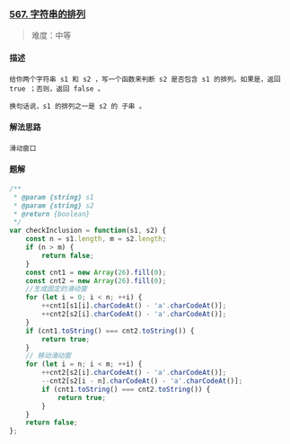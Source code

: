 ### [567. 字符串的排列](https://leetcode.cn/problems/longest-substring-without-repeating-characters/)

> 难度：中等

#### 描述
```
给你两个字符串 s1 和 s2 ，写一个函数来判断 s2 是否包含 s1 的排列。如果是，返回 true ；否则，返回 false 。

换句话说，s1 的排列之一是 s2 的 子串 。
```

#### 解法思路
```
滑动窗口
```

#### 题解

```JavaScript
/**
 * @param {string} s1
 * @param {string} s2
 * @return {boolean}
 */
var checkInclusion = function(s1, s2) {
    const n = s1.length, m = s2.length;
    if (n > m) {
        return false;
    }
    const cnt1 = new Array(26).fill(0);
    const cnt2 = new Array(26).fill(0);
    //生成固定的滑动窗
    for (let i = 0; i < n; ++i) {
        ++cnt1[s1[i].charCodeAt() - 'a'.charCodeAt()];
        ++cnt2[s2[i].charCodeAt() - 'a'.charCodeAt()];
    }
    if (cnt1.toString() === cnt2.toString()) {
        return true;
    }
    // 移动滑动窗
    for (let i = n; i < m; ++i) {
        ++cnt2[s2[i].charCodeAt() - 'a'.charCodeAt()];
        --cnt2[s2[i - n].charCodeAt() - 'a'.charCodeAt()];
        if (cnt1.toString() === cnt2.toString()) {
            return true;
        }
    }
    return false;
};
```